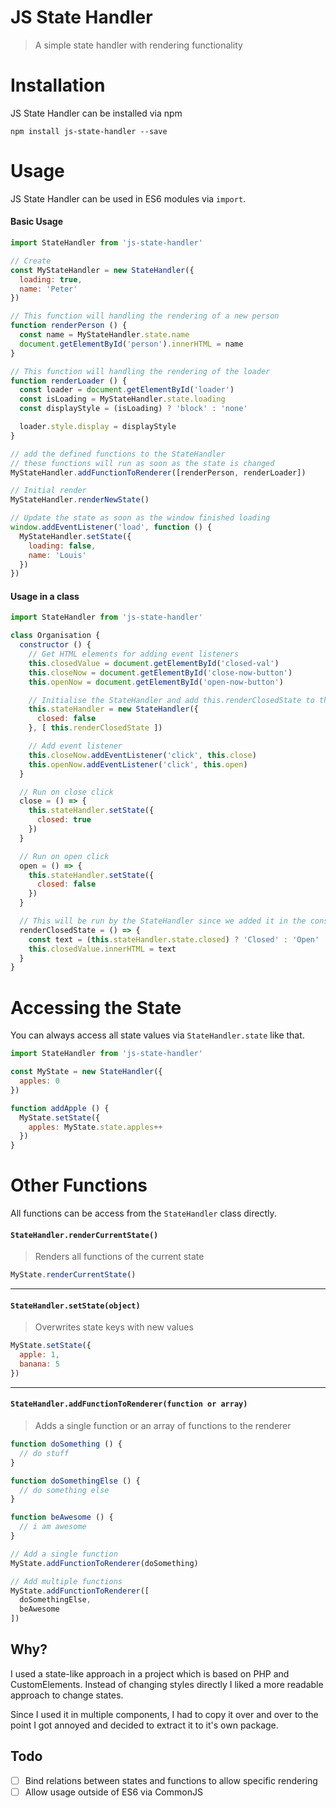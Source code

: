 # JS State Handler

> A simple state handler with rendering functionality

# Installation

JS State Handler can be installed via npm

```
npm install js-state-handler --save
```

# Usage

JS State Handler can be used in ES6 modules via `import`.

#### Basic Usage

```js
import StateHandler from 'js-state-handler'

// Create
const MyStateHandler = new StateHandler({
  loading: true,
  name: 'Peter'
})

// This function will handling the rendering of a new person
function renderPerson () {
  const name = MyStateHandler.state.name
  document.getElementById('person').innerHTML = name
}

// This function will handling the rendering of the loader
function renderLoader () {
  const loader = document.getElementById('loader')
  const isLoading = MyStateHandler.state.loading
  const displayStyle = (isLoading) ? 'block' : 'none'

  loader.style.display = displayStyle
}

// add the defined functions to the StateHandler
// these functions will run as soon as the state is changed
MyStateHandler.addFunctionToRenderer([renderPerson, renderLoader])

// Initial render
MyStateHandler.renderNewState()

// Update the state as soon as the window finished loading
window.addEventListener('load', function () {
  MyStateHandler.setState({
    loading: false,
    name: 'Louis'
  })
})
```

#### Usage in a class

```js
import StateHandler from 'js-state-handler'

class Organisation {
  constructor () {
    // Get HTML elements for adding event listeners
    this.closedValue = document.getElementById('closed-val')
    this.closeNow = document.getElementById('close-now-button')
    this.openNow = document.getElementById('open-now-button')

    // Initialise the StateHandler and add this.renderClosedState to the render functions
    this.stateHandler = new StateHandler({
      closed: false
    }, [ this.renderClosedState ])

    // Add event listener
    this.closeNow.addEventListener('click', this.close)
    this.openNow.addEventListener('click', this.open)
  }

  // Run on close click
  close = () => {
    this.stateHandler.setState({
      closed: true
    })
  }

  // Run on open click
  open = () => {
    this.stateHandler.setState({
      closed: false
    })
  }

  // This will be run by the StateHandler since we added it in the constructor
  renderClosedState = () => {
    const text = (this.stateHandler.state.closed) ? 'Closed' : 'Open'
    this.closedValue.innerHTML = text
  }
}
```

# Accessing the State

You can always access all state values via `StateHandler.state` like that.

```js
import StateHandler from 'js-state-handler'

const MyState = new StateHandler({
  apples: 0
})

function addApple () {
  MyState.setState({
    apples: MyState.state.apples++
  })
}
```

# Other Functions

All functions can be access from the `StateHandler` class directly.

#### `StateHandler.renderCurrentState()`
> Renders all functions of the current state

```js
MyState.renderCurrentState()
```

---

#### `StateHandler.setState(object)`
> Overwrites state keys with new values

```js
MyState.setState({
  apple: 1,
  banana: 5
})
```

---

#### `StateHandler.addFunctionToRenderer(function or array)`
> Adds a single function or an array of functions to the renderer

```js
function doSomething () {
  // do stuff
}

function doSomethingElse () {
  // do something else
}

function beAwesome () {
  // i am awesome
}

// Add a single function
MyState.addFunctionToRenderer(doSomething)

// Add multiple functions
MyState.addFunctionToRenderer([
  doSomethingElse,
  beAwesome
])
```

## Why?

I used a state-like approach in a project which is based on PHP and CustomElements. Instead of changing styles directly I liked a more readable approach to change states.

Since I used it in multiple components, I had to copy it over and over to the point I got annoyed and decided to extract it to it's own package.

## Todo

* [ ] Bind relations between states and functions to allow specific rendering
* [ ] Allow usage outside of ES6 via CommonJS
